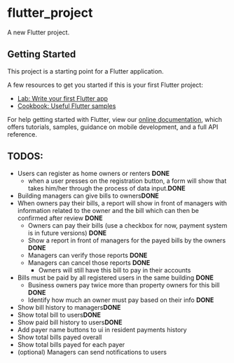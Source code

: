 # flutter_project

A new Flutter project.

## Getting Started

This project is a starting point for a Flutter application.

A few resources to get you started if this is your first Flutter project:

- [Lab: Write your first Flutter app](https://flutter.dev/docs/get-started/codelab)
- [Cookbook: Useful Flutter samples](https://flutter.dev/docs/cookbook)

For help getting started with Flutter, view our
[online documentation](https://flutter.dev/docs), which offers tutorials,
samples, guidance on mobile development, and a full API reference.

## TODOS:

- Users can register as home owners or renters **DONE**
	- when a user presses on the registration button, a form will show that takes him/her through the 
	process of data input.**DONE**
- Building managers can give bills to owners**DONE**
- When owners pay their bills, a report will show in front of managers with information related to the owner and the bill which can then be confirmed after review **DONE**
	- Owners can pay their bills (use a checkbox for now, payment system is in future versions) **DONE**
	- Show a report in front of managers for the payed bills by the owners **DONE**
	- Managers can verify those reports **DONE**
	- Managers can cancel those reports **DONE**
		- Owners will still have this bill to pay in their accounts
- Bills must be paid by all registered users in the same building **DONE**
	- Business owners pay twice more than property owners for this bill **DONE**
	- Identify how much an owner must pay based on their info **DONE**
- Show bill history to managers**DONE**
- Show total bill to users**DONE**
- Show paid bill history to users**DONE**
- Add payer name buttons to ui in resident payments history
- Show total bills payed overall
- Show total bills payed for each payer
- (optional) Managers can send notifications to users

